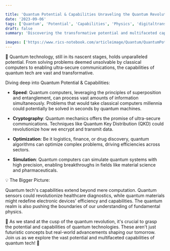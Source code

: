 ```yaml
---

title: 'Quantum Potential & Capabilities Unraveling the Quantum Revolution 🌌'
date: '2023-09-06'
tags: ['Quantum', 'Potential', 'Capabilities', 'Physics', 'digitaltransformation']
draft: false
summary: 'Discovering the transformative potential and multifaceted capabilities of quantum technologies!'

images: ['https://www.rics-notebook.com/articleimage/Quantum/QuantumPotentialAndCapabilities.webp']
---
```


🌌 Quantum technology, still in its nascent stages, holds unparalleled potential. From solving problems deemed unsolvable by classical computers to enabling ultra-secure communications, the capabilities of quantum tech are vast and transformative.

Diving deep into Quantum Potential & Capabilities:

- **Speed**: Quantum computers, leveraging the principles of superposition and entanglement, can process vast amounts of information simultaneously. Problems that would take classical computers millennia could potentially be solved in seconds by quantum machines.

- **Cryptography**: Quantum mechanics offers the promise of ultra-secure communications. Techniques like Quantum Key Distribution (QKD) could revolutionize how we encrypt and transmit data.

- **Optimization**: Be it logistics, finance, or drug discovery, quantum algorithms can optimize complex problems, driving efficiencies across sectors.

- **Simulation**: Quantum computers can simulate quantum systems with high precision, enabling breakthroughs in fields like material science and pharmaceuticals.

💡 The Bigger Picture:

Quantum tech's capabilities extend beyond mere computation. Quantum sensors could revolutionize healthcare diagnostics, while quantum materials might redefine electronic devices' efficiency and capabilities. The quantum realm is also pushing the boundaries of our understanding of fundamental physics.

🚀 As we stand at the cusp of the quantum revolution, it's crucial to grasp the potential and capabilities of quantum technologies. These aren't just futuristic concepts but real-world advancements shaping our tomorrow. Join us as we explore the vast potential and multifaceted capabilities of quantum tech! 🌌
